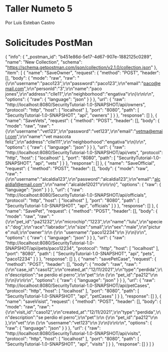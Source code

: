 # Taller Numeto 5

Por Luis Esteban Castro

# Solicitudes PostMan
{
	"info": {
		"_postman_id": "b451e86d-5e17-4d67-907e-1882125c0289",
		"name": "New Collection",
		"schema": "https://schema.getpostman.com/json/collection/v2.1.0/collection.json"
	},
	"item": [
		{
			"name": "SaveOwner",
			"request": {
				"method": "POST",
				"header": [],
				"body": {
					"mode": "raw",
					"raw": "{\r\n\"username\":\"paco123\",\r\n\"password\":\"paco123\",\r\n\"email\":\"paco@email.com\",\r\n\"personId\":\"3\",\r\n\"name\":\"paco jones\",\r\n\"address\":\"clle11\",\r\n\"neighborhood\":\"engativa\"\r\n}\r\n\r\n",
					"options": {
						"raw": {
							"language": "json"
						}
					}
				},
				"url": {
					"raw": "http://localhost:8080/SecurityTutorial-1.0-SNAPSHOT/api/owners",
					"protocol": "http",
					"host": [
						"localhost"
					],
					"port": "8080",
					"path": [
						"SecurityTutorial-1.0-SNAPSHOT",
						"api",
						"owners"
					]
				}
			},
			"response": []
		},
		{
			"name": "SaveVets",
			"request": {
				"method": "POST",
				"header": [],
				"body": {
					"mode": "raw",
					"raw": "{\r\n\"username\":\"vet123\",\r\n\"password\":\"vet123\",\r\n\"email\":\"vetma@email.com\",\r\n\"name\":\"vet mascota feliz\",\r\n\"address\":\"clle111\",\r\n\"neighborhood\":\"engativa\"\r\n}\r\n",
					"options": {
						"raw": {
							"language": "json"
						}
					}
				},
				"url": {
					"raw": "http://localhost:8080/SecurityTutorial-1.0-SNAPSHOT/api/vets",
					"protocol": "http",
					"host": [
						"localhost"
					],
					"port": "8080",
					"path": [
						"SecurityTutorial-1.0-SNAPSHOT",
						"api",
						"vets"
					]
				}
			},
			"response": []
		},
		{
			"name": "SaveOfficial",
			"request": {
				"method": "POST",
				"header": [],
				"body": {
					"mode": "raw",
					"raw": "{\r\n\"username\":\"alcaldia123\",\r\n\"password\":\"alcaldia123\",\r\n\"email\":\"alcaldia1@email.com\",\r\n\"name\":\"alcalde12021\"\r\n\r\n}",
					"options": {
						"raw": {
							"language": "json"
						}
					}
				},
				"url": {
					"raw": "http://localhost:8080/SecurityTutorial-1.0-SNAPSHOT/api/officials",
					"protocol": "http",
					"host": [
						"localhost"
					],
					"port": "8080",
					"path": [
						"SecurityTutorial-1.0-SNAPSHOT",
						"api",
						"officials"
					]
				}
			},
			"response": []
		},
		{
			"name": "SavePet",
			"request": {
				"method": "POST",
				"header": [],
				"body": {
					"mode": "raw",
					"raw": "{\r\n\"pet_id\":\"pa21232\",\r\n\"microchip\":\"1223\",\r\n\"name\":\"lulu\",\r\n\"species\":\"dog\",\r\n\"race\":\"labrador\",\r\n\"size\":\"small\",\r\n\"sex\":\"male\",\r\n\"picture\":null,\r\n\"owner\":\r\n    {\r\n    \"username\":\"paco12234\"\r\n    }\r\n}\r\n",
					"options": {
						"raw": {
							"language": "json"
						}
					}
				},
				"url": {
					"raw": "http://localhost:8080/SecurityTutorial-1.0-SNAPSHOT/api/pets/paco12234",
					"protocol": "http",
					"host": [
						"localhost"
					],
					"port": "8080",
					"path": [
						"SecurityTutorial-1.0-SNAPSHOT",
						"api",
						"pets",
						"paco12234"
					]
				}
			},
			"response": []
		},
		{
			"name": "savePetCase",
			"request": {
				"method": "POST",
				"header": [],
				"body": {
					"mode": "raw",
					"raw": "{\r\n\"case_id\":\"caso12\",\r\n\"created_at\":\"12/11/2021\",\r\n\"type\":\"perdida\",\r\n\"description\":\"se perdio el perro\",\r\n\"pet\":\r\n    {\r\n    \"pet_id\":\"pa212\"\r\n    }\r\n}\r\n\r\n",
					"options": {
						"raw": {
							"language": "json"
						}
					}
				},
				"url": {
					"raw": "http://localhost:8080/SecurityTutorial-1.0-SNAPSHOT/api/petCases",
					"protocol": "http",
					"host": [
						"localhost"
					],
					"port": "8080",
					"path": [
						"SecurityTutorial-1.0-SNAPSHOT",
						"api",
						"petCases"
					]
				}
			},
			"response": []
		},
		{
			"name": "saveVisist",
			"request": {
				"method": "POST",
				"header": [],
				"body": {
					"mode": "raw",
					"raw": "{\r\n\"visit_id\":\"caso12\",\r\n\"created_at\":\"12/11/2021\",\r\n\"type\":\"perdida\",\r\n\"description\":\"se perdio el perro\",\r\n\"pet\":\r\n    {\r\n    \"pet_id\":\"pa212\"\r\n    },\r\n\"vet\":\r\n    {\r\n    \"username\":\"vet123\"\r\n    }\r\n}\r\n\r\n",
					"options": {
						"raw": {
							"language": "json"
						}
					}
				},
				"url": {
					"raw": "http://localhost:8080/SecurityTutorial-1.0-SNAPSHOT/api/visits",
					"protocol": "http",
					"host": [
						"localhost"
					],
					"port": "8080",
					"path": [
						"SecurityTutorial-1.0-SNAPSHOT",
						"api",
						"visits"
					]
				}
			},
			"response": []
		}
	]
}
